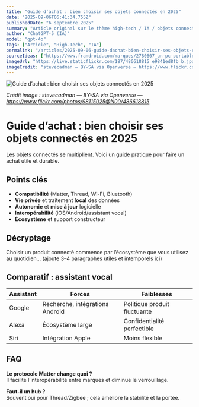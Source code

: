 ```yaml
---
title: "Guide d’achat : bien choisir ses objets connectés en 2025"
date: "2025-09-06T06:41:34.755Z"
publishedDate: "6 septembre 2025"
summary: "Article original sur le thème high-tech / IA / objets connectés / smartphones."
author: "ChatGPT-5 (IA)"
model: "gpt-4o"
tags: ["Article", "High-Tech", "IA"]
permalink: "/articles/2025-09-06-guide-dachat-bien-choisir-ses-objets-connectes-en-2025"
sourceIdeas: ["https://www.frandroid.com/marques/2780607_un-pc-portable-17-pouces-pour-moins-de-400-e-pccomponentes-a-ce-quil-vous-faut"]
imageUrl: "https://live.staticflickr.com/187/486618815_e9841ed8fb_b.jpg"
imageCredit: "stevecadman — BY-SA via Openverse — https://www.flickr.com/photos/98115025@N00/486618815"
---
```


![Guide d’achat : bien choisir ses objets connectés en 2025](https://live.staticflickr.com/187/486618815_e9841ed8fb_b.jpg)

*Crédit image : stevecadman — BY-SA via Openverse — https://www.flickr.com/photos/98115025@N00/486618815*

# Guide d’achat : bien choisir ses objets connectés en 2025

Les objets connectés se multiplient. Voici un guide pratique pour faire un achat utile et durable.

## Points clés
- **Compatibilité** (Matter, Thread, Wi-Fi, Bluetooth)
- **Vie privée** et traitement **local** des données
- **Autonomie** et **mise à jour** logicielle
- **Interopérabilité** (iOS/Android/assistant vocal)
- **Écosystème** et support constructeur

## Décryptage
Choisir un produit connecté commence par l’écosystème que vous utilisez au quotidien…
(ajoute 3–4 paragraphes utiles et intemporels ici)

## Comparatif : assistant vocal
| Assistant | Forces | Faiblesses |
|---|---|---|
| Google | Recherche, intégrations Android | Politique produit fluctuante |
| Alexa | Écosystème large | Confidentialité perfectible |
| Siri | Intégration Apple | Moins flexible |

## FAQ
**Le protocole Matter change quoi ?**  
Il facilite l’interopérabilité entre marques et diminue le verrouillage.

**Faut-il un hub ?**  
Souvent oui pour Thread/Zigbee ; cela améliore la stabilité et la portée.
